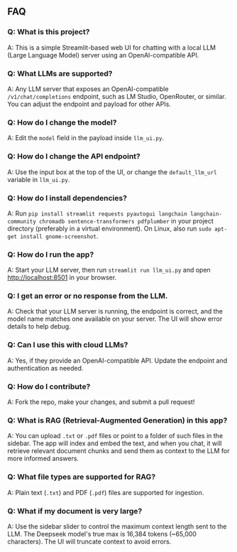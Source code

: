 ## FAQ

### Q: What is this project?
A: This is a simple Streamlit-based web UI for chatting with a local LLM (Large Language Model) server using an OpenAI-compatible API.

### Q: What LLMs are supported?
A: Any LLM server that exposes an OpenAI-compatible `/v1/chat/completions` endpoint, such as LM Studio, OpenRouter, or similar. You can adjust the endpoint and payload for other APIs.

### Q: How do I change the model?
A: Edit the `model` field in the payload inside `llm_ui.py`.

### Q: How do I change the API endpoint?
A: Use the input box at the top of the UI, or change the `default_llm_url` variable in `llm_ui.py`.

### Q: How do I install dependencies?
A: Run `pip install streamlit requests pyautogui langchain langchain-community chromadb sentence-transformers pdfplumber` in your project directory (preferably in a virtual environment). On Linux, also run `sudo apt-get install gnome-screenshot`.

### Q: How do I run the app?
A: Start your LLM server, then run `streamlit run llm_ui.py` and open [http://localhost:8501](http://localhost:8501) in your browser.

### Q: I get an error or no response from the LLM.
A: Check that your LLM server is running, the endpoint is correct, and the model name matches one available on your server. The UI will show error details to help debug.

### Q: Can I use this with cloud LLMs?
A: Yes, if they provide an OpenAI-compatible API. Update the endpoint and authentication as needed.

### Q: How do I contribute?
A: Fork the repo, make your changes, and submit a pull request!

### Q: What is RAG (Retrieval-Augmented Generation) in this app?
A: You can upload `.txt` or `.pdf` files or point to a folder of such files in the sidebar. The app will index and embed the text, and when you chat, it will retrieve relevant document chunks and send them as context to the LLM for more informed answers.

### Q: What file types are supported for RAG?
A: Plain text (`.txt`) and PDF (`.pdf`) files are supported for ingestion.

### Q: What if my document is very large?
A: Use the sidebar slider to control the maximum context length sent to the LLM. The Deepseek model's true max is 16,384 tokens (~65,000 characters). The UI will truncate context to avoid errors.
